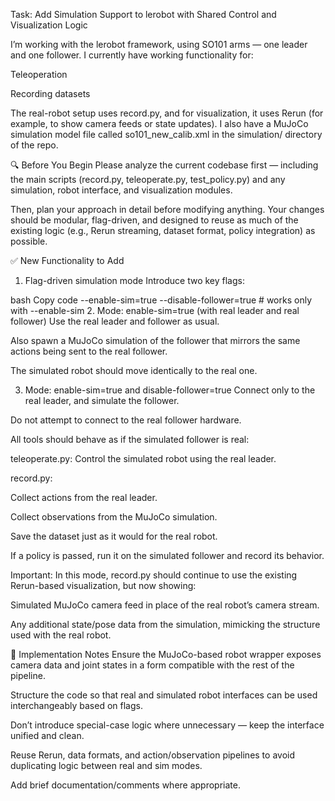 Task: Add Simulation Support to lerobot with Shared Control and Visualization Logic

I’m working with the lerobot framework, using SO101 arms — one leader and one follower. I currently have working functionality for:

Teleoperation

Recording datasets


The real-robot setup uses record.py, and for visualization, it uses Rerun (for example, to show camera feeds or state updates).
I also have a MuJoCo simulation model file called so101_new_calib.xml in the simulation/ directory of the repo.

🔍 Before You Begin
Please analyze the current codebase first — including the main scripts (record.py, teleoperate.py, test_policy.py) and any simulation, robot interface, and visualization modules.

Then, plan your approach in detail before modifying anything. Your changes should be modular, flag-driven, and designed to reuse as much of the existing logic (e.g., Rerun streaming, dataset format, policy integration) as possible.

✅ New Functionality to Add
1. Flag-driven simulation mode
Introduce two key flags:

bash
Copy code
--enable-sim=true
--disable-follower=true #  works only with --enable-sim
2. Mode: enable-sim=true (with real leader and real follower)
Use the real leader and follower as usual.

Also spawn a MuJoCo simulation of the follower that mirrors the same actions being sent to the real follower.

The simulated robot should move identically to the real one.

3. Mode: enable-sim=true and disable-follower=true
Connect only to the real leader, and simulate the follower.

Do not attempt to connect to the real follower hardware.

All tools should behave as if the simulated follower is real:

teleoperate.py: Control the simulated robot using the real leader.

record.py:

Collect actions from the real leader.

Collect observations from the MuJoCo simulation.

Save the dataset just as it would for the real robot.

If a policy is passed, run it on the simulated follower and record its behavior.

Important: In this mode, record.py should continue to use the existing Rerun-based visualization, but now showing:

Simulated MuJoCo camera feed in place of the real robot’s camera stream.

Any additional state/pose data from the simulation, mimicking the structure used with the real robot.

📌 Implementation Notes
Ensure the MuJoCo-based robot wrapper exposes camera data and joint states in a form compatible with the rest of the pipeline.

Structure the code so that real and simulated robot interfaces can be used interchangeably based on flags.

Don’t introduce special-case logic where unnecessary — keep the interface unified and clean.

Reuse Rerun, data formats, and action/observation pipelines to avoid duplicating logic between real and sim modes.

Add brief documentation/comments where appropriate.
